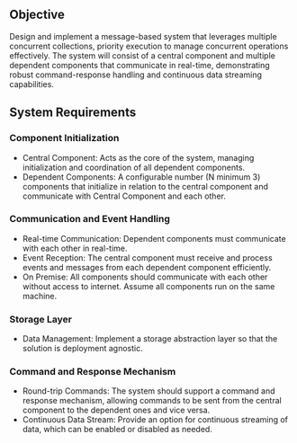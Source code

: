 ## Objective

Design and implement a message-based system that leverages multiple concurrent collections, priority execution to manage concurrent operations effectively. 
The system will consist of a central component and multiple dependent components that communicate in real-time, demonstrating robust command-response handling and continuous data streaming capabilities.

## System Requirements

### Component Initialization
- Central Component: Acts as the core of the system, managing initialization and coordination of all dependent components.
- Dependent Components: A configurable number (N minimum 3) components that initialize in relation to the central component and communicate with Central Component and each other.

### Communication and Event Handling
- Real-time Communication: Dependent components must communicate with each other in real-time.
- Event Reception: The central component must receive and process events and messages from each dependent component efficiently.
- On Premise: All components should communicate with each other without access to internet.
Assume all components run on the same machine.

### Storage Layer
- Data Management: Implement a storage abstraction layer so that the solution is deployment agnostic.

### Command and Response Mechanism
- Round-trip Commands: The system should support a command and response mechanism, allowing commands to be sent from the central component to the dependent ones and vice versa.
- Continuous Data Stream: Provide an option for continuous streaming of data, which can be enabled or disabled as needed.
